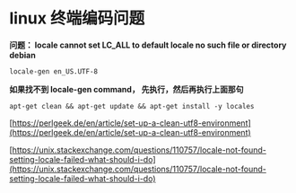 # linux 终端编码问题

**问题： locale cannot set LC_ALL to default locale no such file or directory debian**

```shell
locale-gen en_US.UTF-8
```

**如果找不到 locale-gen command， 先执行，然后再执行上面那句**

```shell
apt-get clean && apt-get update && apt-get install -y locales
```





[https://perlgeek.de/en/article/set-up-a-clean-utf8-environment](https://perlgeek.de/en/article/set-up-a-clean-utf8-environment)

[https://unix.stackexchange.com/questions/110757/locale-not-found-setting-locale-failed-what-should-i-do](https://unix.stackexchange.com/questions/110757/locale-not-found-setting-locale-failed-what-should-i-do)